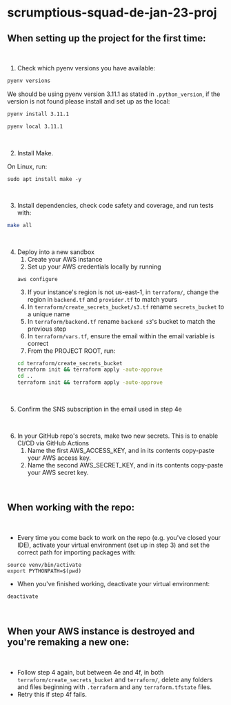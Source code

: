 # scrumptious-squad-de-jan-23-proj

## When setting up the project for the first time:

<br />

1. Check which pyenv versions you have available:
```sh
pyenv versions
```
We should be using pyenv version 3.11.1 as stated in `.python_version`, if 
the version is not found please install and set up as the local:
```sh
pyenv install 3.11.1
```
```sh
pyenv local 3.11.1
```

<br />

2. Install Make.

On Linux, run:
```
sudo apt install make -y
```

<br />

3. Install dependencies, check code safety and coverage, and run tests with:
```sh
make all
```

<br />

4. Deploy into a new sandbox
    1. Create your AWS instance
    2. Set up your AWS credentials locally by running 
    ```
    aws configure
    ```
    3. If your instance's region is not us-east-1, in `terraform/`, change the region in `backend.tf` and `provider.tf` to match yours
    4. In `terraform/create_secrets_bucket/s3.tf` rename `secrets_bucket` to a unique name
    5. In `terraform/backend.tf` rename `backend s3`'s bucket to match the previous step
    6. In `terraform/vars.tf`, ensure the email within the email variable is correct
    7. From the PROJECT ROOT, run:
    ```sh
    cd terraform/create_secrets_bucket
    terraform init && terraform apply -auto-approve
    cd ..
    terraform init && terraform apply -auto-approve
    ```

<br />

5. Confirm the SNS subscription in the email used in step 4e

<br />

6. In your GitHub repo's secrets, make two new secrets. This is to enable CI/CD via GitHub Actions
    1. Name the first AWS_ACCESS_KEY, and in its contents copy-paste your AWS access key.
    2. Name the second AWS_SECRET_KEY, and in its contents copy-paste your AWS secret key.

<br />

## When working with the repo:

<br />

- Every time you come back to work on the repo (e.g. you've closed your IDE), activate your virtual environment (set up in step 3) 
and set the correct path for importing packages with:
```
source venv/bin/activate
export PYTHONPATH=$(pwd)
```

- When you've finished working, deactivate your virtual environment:
```sh
deactivate
```

<br />

## When your AWS instance is destroyed and you're remaking a new one:

<br />

- Follow step 4 again, but between 4e and 4f, in both `terraform/create_secrets_bucket` and `terraform/`,
delete any folders and files beginning with `.terraform` and any `terraform.tfstate` files.
- Retry this if step 4f fails.
